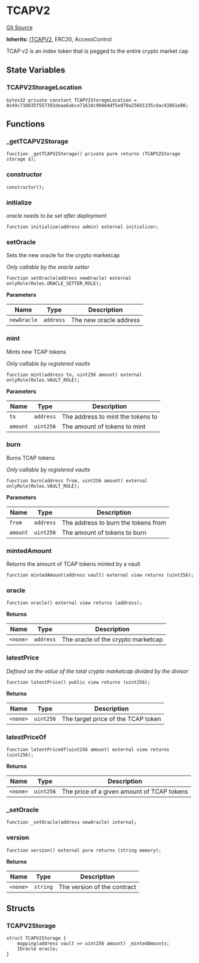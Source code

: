 # TCAPV2
[Git Source](https://github.com/cryptexfinance/tcapv2.0/blob/d197f8ef7c2bfcdd8eeb0e4fc546c998a12a18f4/src/TCAPV2.sol)

**Inherits:**
[ITCAPV2](/src/interface/ITCAPV2.sol/interface.ITCAPV2.md), ERC20, AccessControl

TCAP v2 is an index token that is pegged to the entire crypto market cap


## State Variables
### TCAPV2StorageLocation

```solidity
bytes32 private constant TCAPV2StorageLocation = 0x49c710835f557391deaa6abce7163dc90464df5e070a25601335cdac43861e00;
```


## Functions
### _getTCAPV2Storage


```solidity
function _getTCAPV2Storage() private pure returns (TCAPV2Storage storage $);
```

### constructor


```solidity
constructor();
```

### initialize

*oracle needs to be set after deployment*


```solidity
function initialize(address admin) external initializer;
```

### setOracle

Sets the new oracle for the crypto marketcap

*Only callable by the oracle setter*


```solidity
function setOracle(address newOracle) external onlyRole(Roles.ORACLE_SETTER_ROLE);
```
**Parameters**

|Name|Type|Description|
|----|----|-----------|
|`newOracle`|`address`|The new oracle address|


### mint

Mints new TCAP tokens

*Only callable by registered vaults*


```solidity
function mint(address to, uint256 amount) external onlyRole(Roles.VAULT_ROLE);
```
**Parameters**

|Name|Type|Description|
|----|----|-----------|
|`to`|`address`|The address to mint the tokens to|
|`amount`|`uint256`|The amount of tokens to mint|


### burn

Burns TCAP tokens

*Only callable by registered vaults*


```solidity
function burn(address from, uint256 amount) external onlyRole(Roles.VAULT_ROLE);
```
**Parameters**

|Name|Type|Description|
|----|----|-----------|
|`from`|`address`|The address to burn the tokens from|
|`amount`|`uint256`|The amount of tokens to burn|


### mintedAmount

Returns the amount of TCAP tokens minted by a vault


```solidity
function mintedAmount(address vault) external view returns (uint256);
```

### oracle


```solidity
function oracle() external view returns (address);
```
**Returns**

|Name|Type|Description|
|----|----|-----------|
|`<none>`|`address`|The oracle of the crypto marketcap|


### latestPrice

*Defined as the value of the total crypto marketcap divided by the divisor*


```solidity
function latestPrice() public view returns (uint256);
```
**Returns**

|Name|Type|Description|
|----|----|-----------|
|`<none>`|`uint256`|The target price of the TCAP token|


### latestPriceOf


```solidity
function latestPriceOf(uint256 amount) external view returns (uint256);
```
**Returns**

|Name|Type|Description|
|----|----|-----------|
|`<none>`|`uint256`|The price of a given amount of TCAP tokens|


### _setOracle


```solidity
function _setOracle(address newOracle) internal;
```

### version


```solidity
function version() external pure returns (string memory);
```
**Returns**

|Name|Type|Description|
|----|----|-----------|
|`<none>`|`string`|The version of the contract|


## Structs
### TCAPV2Storage

```solidity
struct TCAPV2Storage {
    mapping(address vault => uint256 amount) _mintedAmounts;
    IOracle oracle;
}
```

